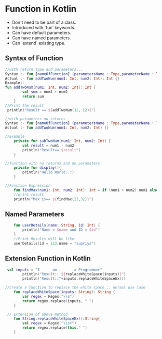 # Function in Kotlin 
- Don't need to be part of a class.
- Introduced with 'fun' keywords.
- Can have default parameters.
- Can have named parameters.
- Can 'extend' existing type.

## Syntax of Function
```Kotlin
//with return type and parameters...
Syntax :- fun [nameOfFunction] (parametersName : Type,parameterName : Type,...) : [return type if any] {}
Actual :- fun addTwoNum(num1: Int, num2: Int): Int {}
Example:-
fun addTwoNum(num1: Int, num2: Int): Int {
        val sum = num1 + num2
        return sum
    }
//Print the result 
 println("Result == ${addTwoNum(12, 12)}")
```
```Kotlin
//with parameters no returns 
Syntax :- fun [nameOfFunction] (parametersName : Type,parameterName : Type,...) {}
Actual :- fun addTwoNum(num1: Int, num2: Int) {}

//Example
    private fun subTwoNum(num1: Int, num2: Int) {
        val result = num1 - num2
        println("Result== $result")
    }
```
```Kotlin
//function with no returns and no parameters
    private fun display(){
        println("Hello World..")
    }
```
```Kotlin
//Function Expression
    fun findMax(num1: Int, num2: Int): Int = if (num1 > num2) num1 else num2
    //print result 
    println("Max is== ${findMax(23,32)}")
```
## Named Parameters
```Kotlin
    fun userDetails(name: String, id: Int) {
        println("Name = $name and ID = $id")
    }
    //Print Results will be like 
    userDetails(id = 123,name = "supriya")
```
## Extension Function in Kotlin 
```kotlin
 val inputs = "I      am        a Programmer"
        println("Result:: ${replaceWhiteSpace(inputs)}")
        println("Result::"+inputs.replaceWhiteSpaceEx())
```
```Kotlin
//Create a function to replace the white space :: normal use case 
    fun replaceWhiteSpace(inputs: String): String {
        var regex = Regex("\\s")
        return regex.replace(inputs, " ")
    }
```
```Kotlin
 // Extension of above method
    fun String.replaceWhiteSpaceEx():String{
        val regex = Regex("\\s+")
        return regex.replace(this," ")
    }
```
